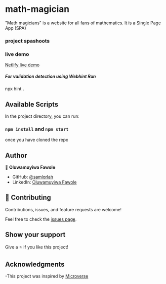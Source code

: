 # math-magician

"Math magicians" is a website for all fans of mathematics. It is a Single Page App (SPA)

### project spashoots


### live demo
[Netlify live demo](https://aquamarine-platypus-bc7eb5.netlify.app/)


##### For validation detection using Webhint Run

npx hint .

## Available Scripts

In the project directory, you can run:

### `npm install` and `npm start`
once you have cloned the repo



## Author

👤 **Oluwamuyiwa Fawole**

- GitHub: [@samlorlah](https://github.com/samlorlah)
- LinkedIn: [Oluwamuyiwa Fawole](https://www.linkedin.com/in/muyiwa-fawole/)

## 🤝 Contributing

Contributions, issues, and feature requests are welcome!

Feel free to check the [issues page](https://github.com/samlorlah/math-magicians.git).

## Show your support

Give a ⭐️ if you like this project!

## Acknowledgments

-This project was inspired by [Microverse](https://www.microverse.org)


